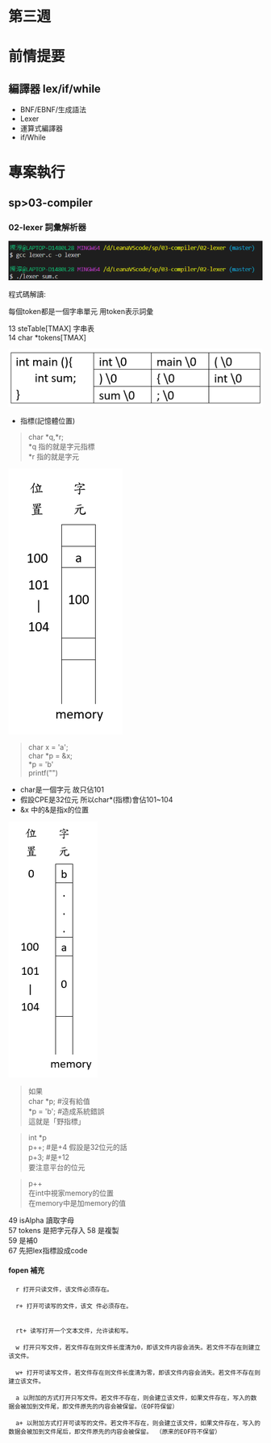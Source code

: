 # 第三週

# 前情提要
## 編譯器 lex/if/while

* BNF/EBNF/生成語法
* Lexer
* 運算式編譯器
* if/While

# 專案執行

## sp>03-compiler

### 02-lexer 詞彙解析器
 
<img src="./picture/20210310P1.png"/>

程式碼解讀:

每個token都是一個字串單元
用token表示詞彙

13  steTable[TMAX] 字串表  
14  char *tokens[TMAX] 

<img src="./picture/20210310P2.png"/>

* 指標(記憶體位置)

> char *q,*r;  
> *q 指的就是字元指標  
> *r 指的就是字元  

<img src="./picture/20210310P3.png"/>

>char x = 'a';  
>char *p = &x;  
>*p = 'b'  
>printf("")  

* char是一個字元 故只佔101
* 假設CPE是32位元 所以char*(指標)會佔101~104
* &x 中的&是指x的位置

<img src="./picture/20210310P4.png"/>

>如果  
>char *p; #沒有給值  
>*p = 'b'; #造成系統錯誤  
> 這就是「野指標」

>int *p  
>p++;  #是+4 假設是32位元的話  
>p+3;  #是+12  
>要注意平台的位元  

>p++  
>在int中視家memory的位置  
>在memory中是加memory的值

49  isAlpha 讀取字母  
57  tokens 是把字元存入
58  是複製  
59  是補0  
67  先把lex指標設成code 


#### fopen 補充
      r 打开只读文件，该文件必须存在。

      r+ 打开可读写的文件，该文 件必须存在。


      rt+ 读写打开一个文本文件，允许读和写。

      w 打开只写文件，若文件存在则文件长度清为0，即该文件内容会消失。若文件不存在则建立该文件。

      w+ 打开可读写文件，若文件存在则文件长度清为零，即该文件内容会消失。若文件不存在则建立该文件。

      a 以附加的方式打开只写文件。若文件不存在，则会建立该文件，如果文件存在，写入的数据会被加到文件尾，即文件原先的内容会被保留。（EOF符保留）

      a+ 以附加方式打开可读写的文件。若文件不存在，则会建立该文件，如果文件存在，写入的数据会被加到文件尾后，即文件原先的内容会被保留。 （原来的EOF符不保留）
















